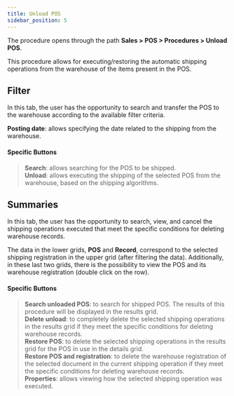 ```yaml
---
title: Unload POS
sidebar_position: 5
---
```


The procedure opens through the path **Sales > POS > Procedures > Unload POS**.

This procedure allows for executing/restoring the automatic shipping operations from the warehouse of the items present in the POS. 

## Filter

In this tab, the user has the opportunity to search and transfer the POS to the warehouse according to the available filter criteria.

**Posting date**: allows specifying the date related to the shipping from the warehouse.

#### Specific Buttons  
> **Search**: allows searching for the POS to be shipped.  
> **Unload**: allows executing the shipping of the selected POS from the warehouse, based on the shipping algorithms.


## Summaries

In this tab, the user has the opportunity to search, view, and cancel the shipping operations executed that meet the specific conditions for deleting warehouse records.

The data in the lower grids, **POS** and **Record**, correspond to the selected shipping registration in the upper grid (after filtering the data). Additionally, in these last two grids, there is the possibility to view the POS and its warehouse registration (double click on the row).

#### Specific Buttons  
> **Search unloaded POS**: to search for shipped POS. The results of this procedure will be displayed in the results grid.  
> **Delete unload**: to completely delete the selected shipping operations in the results grid if they meet the specific conditions for deleting warehouse records.   
> **Restore POS**: to delete the selected shipping operations in the results grid for the POS in use in the details grid.  
> **Restore POS and registration**: to delete the warehouse registration of the selected document in the current shipping operation if they meet the specific conditions for deleting warehouse records.  
> **Properties**: allows viewing how the selected shipping operation was executed.